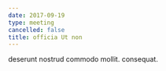 ```yaml
---
date: 2017-09-19
type: meeting
cancelled: false
title: officia Ut non
---
```

deserunt nostrud commodo mollit. consequat.
